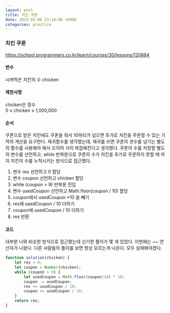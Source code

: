 ```yaml
---
layout: post
title: 치킨 쿠폰
date: 2023-03-08 23:18:00 +0900
categories: practice
---
```

### 치킨 쿠폰    
https://school.programmers.co.kr/learn/courses/30/lessons/120884    
    
#### 변수    
시켜먹은 치킨의 수 chicken    
    
#### 제한사항    
chicken은 정수    
0 ≤ chicken ≤ 1,000,000    
    
#### 순서    
쿠폰으로 받은 치킨에도 쿠폰을 줘서 10마리가 넘으면 추가로 치킨을 주문할 수 있는 기적의 계산을 요구한다. 재귀함수를 생각했는데, 재귀를 쓰면 쿠폰의 갯수를 넘기는 별도의 함수를 사용해야 해서 오히려 식이 복잡해진다고 생각했다. 쿠폰의 수를 저장할 별도의 변수를 선언하고, while 반복문으로 쿠폰의 수가 치킨을 추가로 주문하지 못할 때 까지 치킨의 수를 누적시키는 방식으로 접근했다.    
1. 변수 res 선언하고 0 할당    
2. 변수 coupon 선언하고 chicken 할당    
3. while (coupon > 9) 반복문 진입    
4. 변수 usedCoupon 선언하고 Math.floor(coupon / 10) 할당    
5. coupon에서 usedCoupon *10 을 빼기    
6. res에 usedCoupon / 10 더하기    
6. coupon에 usedCoupon / 10 더하기    
7. res 반환    
    
#### 코드    
대부분 나와 비슷한 방식으로 접근했는데 신기한 풀이가 몇 개 있었다. 이번에는 ~~ 연산자가 나왔다. 다른 사람들의 풀이를 보면 항상 모르는게 나온다. 모두 살펴봐야겠다.    
```JavaScript
function solution(chicken) {
    let res = 0;
    let coupon = Number(chicken);
    while (coupon > 9) {
        let usedCoupon = Math.floor(coupon/10) * 10;
        coupon -= usedCoupon;
        res += usedCoupon / 10;
        coupon += usedCoupon / 10;
    }
    return res;
}
```
